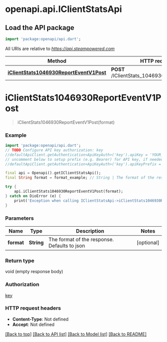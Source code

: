 # openapi.api.IClientStatsApi

## Load the API package
```dart
import 'package:openapi/api.dart';
```

All URIs are relative to *https://api.steampowered.com*

Method | HTTP request | Description
------------- | ------------- | -------------
[**iClientStats1046930ReportEventV1Post**](IClientStatsApi.md#iclientstats1046930reporteventv1post) | **POST** /IClientStats_1046930/ReportEvent/v1 | 


# **iClientStats1046930ReportEventV1Post**
> iClientStats1046930ReportEventV1Post(format)



### Example
```dart
import 'package:openapi/api.dart';
// TODO Configure API key authorization: key
//defaultApiClient.getAuthentication<ApiKeyAuth>('key').apiKey = 'YOUR_API_KEY';
// uncomment below to setup prefix (e.g. Bearer) for API key, if needed
//defaultApiClient.getAuthentication<ApiKeyAuth>('key').apiKeyPrefix = 'Bearer';

final api = Openapi().getIClientStatsApi();
final String format = format_example; // String | The format of the response. Defaults to json

try {
    api.iClientStats1046930ReportEventV1Post(format);
} catch on DioError (e) {
    print('Exception when calling IClientStatsApi->iClientStats1046930ReportEventV1Post: $e\n');
}
```

### Parameters

Name | Type | Description  | Notes
------------- | ------------- | ------------- | -------------
 **format** | **String**| The format of the response. Defaults to json | [optional] 

### Return type

void (empty response body)

### Authorization

[key](../README.md#key)

### HTTP request headers

 - **Content-Type**: Not defined
 - **Accept**: Not defined

[[Back to top]](#) [[Back to API list]](../README.md#documentation-for-api-endpoints) [[Back to Model list]](../README.md#documentation-for-models) [[Back to README]](../README.md)

